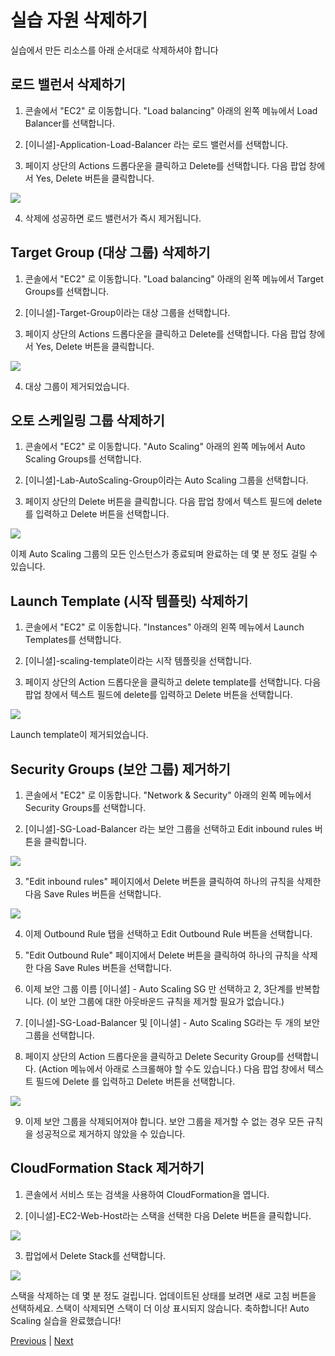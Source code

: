 # 실습 자원 삭제하기
실습에서 만든 리소스를 아래 순서대로 삭제하셔야 합니다

## 로드 밸런서 삭제하기
1. 콘솔에서 "EC2" 로 이동합니다. "Load balancing" 아래의 왼쪽 메뉴에서 Load Balancer를 선택합니다.

2. [이니셜]-Application-Load-Balancer 라는 로드 밸런서를 선택합니다.

3. 페이지 상단의 Actions 드롭다운을 클릭하고 Delete를 선택합니다. 다음 팝업 창에서 Yes, Delete 버튼을 클릭합니다.

![](../../images/6.1-delete-load-balancer.png)

4. 삭제에 성공하면 로드 밸런서가 즉시 제거됩니다.

## Target Group (대상 그룹) 삭제하기

1. 콘솔에서 "EC2" 로 이동합니다. "Load balancing" 아래의 왼쪽 메뉴에서 Target Groups를 선택합니다.

2. [이니셜]-Target-Group이라는 대상 그룹을 선택합니다.

3. 페이지 상단의 Actions 드롭다운을 클릭하고 Delete를 선택합니다. 다음 팝업 창에서 Yes, Delete 버튼을 클릭합니다.

![](../../images/6.2-delete-target-group.png)

4. 대상 그룹이 제거되었습니다.

## 오토 스케일링 그룹 삭제하기

1. 콘솔에서 "EC2" 로 이동합니다. "Auto Scaling" 아래의 왼쪽 메뉴에서 Auto Scaling Groups를 선택합니다.

2. [이니셜]-Lab-AutoScaling-Group이라는 Auto Scaling 그룹을 선택합니다.

3. 페이지 상단의 Delete 버튼을 클릭합니다. 다음 팝업 창에서 텍스트 필드에 delete 를 입력하고 Delete 버튼을 선택합니다.

![](../../images/6.3-delete-auto-scaling-group.png)

이제 Auto Scaling 그룹의 모든 인스턴스가 종료되며 완료하는 데 몇 분 정도 걸릴 수 있습니다.

## Launch Template (시작 템플릿) 삭제하기

1. 콘솔에서 "EC2" 로 이동합니다. "Instances" 아래의 왼쪽 메뉴에서 Launch Templates를 선택합니다.

2. [이니셜]-scaling-template이라는 시작 템플릿을 선택합니다.

3. 페이지 상단의 Action 드롭다운을 클릭하고 delete template를 선택합니다. 다음 팝업 창에서 텍스트 필드에 delete를 입력하고 Delete 버튼을 선택합니다.

![](../../images/6.4-delete-launch-template.png)

Launch template이 제거되었습니다.

## Security Groups (보안 그룹) 제거하기

1. 콘솔에서 "EC2" 로 이동합니다. "Network & Security" 아래의 왼쪽 메뉴에서 Security Groups를 선택합니다.

2. [이니셜]-SG-Load-Balancer 라는 보안 그룹을 선택하고 Edit inbound rules 버튼을 클릭합니다.

![](../../images/6.5-edit-inbound-rules.png)

3. "Edit inbound rules" 페이지에서 Delete 버튼을 클릭하여 하나의 규칙을 삭제한 다음 Save Rules 버튼을 선택합니다.

![](../../images/6.6-delete-inbound-rule.png)

4. 이제 Outbound Rule 탭을 선택하고 Edit Outbound Rule 버튼을 선택합니다.

5. "Edit Outbound Rule" 페이지에서 Delete 버튼을 클릭하여 하나의 규칙을 삭제한 다음 Save Rules 버튼을 선택합니다.

6. 이제 보안 그룹 이름 [이니셜] - Auto Scaling SG 만 선택하고 2, 3단계를 반복합니다. (이 보안 그룹에 대한 아웃바운드 규칙을 제거할 필요가 없습니다.)

7. [이니셜]-SG-Load-Balancer 및 [이니셜] - Auto Scaling SG라는 두 개의 보안 그룹을 선택합니다.

8. 페이지 상단의 Action 드롭다운을 클릭하고 Delete Security Group를 선택합니다. (Action 메뉴에서 아래로 스크롤해야 할 수도 있습니다.) 다음 팝업 창에서 텍스트 필드에 Delete 를 입력하고 Delete 버튼을 선택합니다.

![](../../images/6.7-delete-security-groups.png)

9. 이제 보안 그룹을 삭제되어져야 합니다. 보안 그룹을 제거할 수 없는 경우 모든 규칙을 성공적으로 제거하지 않았을 수 있습니다.

## CloudFormation Stack 제거하기

1. 콘솔에서 서비스 또는 검색을 사용하여 CloudFormation을 엽니다.

2. [이니셜]-EC2-Web-Host라는 스택을 선택한 다음 Delete 버튼을 클릭합니다.

![](../../images/6.8-select-cf-stack-to-delete.png)

3. 팝업에서 Delete Stack를 선택합니다.

![](../../images/6.9-delete-stack.png)

스택을 삭제하는 데 몇 분 정도 걸립니다. 업데이트된 상태를 보려면 새로 고침 버튼을 선택하세요. 스택이 삭제되면 스택이 더 이상 표시되지 않습니다.
축하합니다! Auto Scaling 실습을 완료했습니다!

[Previous](./5-ec2-as.md) | [Next](../../20-vpc.md)